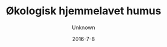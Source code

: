 ---
title: 'Økologisk hjemmelavet humus'
description: null
image: ab0700f30b3546aef12e648da69614d9be663c52
price: '15'
size: '1'
color: '#ffffff'
meta:
    id: 6d9aa2ea06c1f87f40d36b1fdba37c36640ae9ad
    parentId: f20f57fa9c3d8bff0902cfb33f350091a3a48d51
    language: da
date: '2016-7-8'
author: Unknown
---